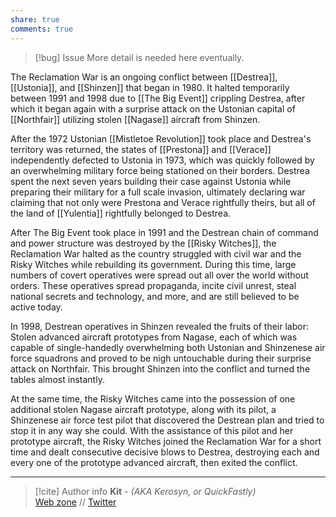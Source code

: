 ```yaml
---
share: true
comments: true
---
```

> [!bug] Issue
> More detail is needed here eventually.

The Reclamation War is an ongoing conflict between [[Destrea]], [[Ustonia]], and [[Shinzen]] that began in 1980. It halted temporarily between 1991 and 1998 due to [[The Big Event]] crippling Destrea, after which it began again with a surprise attack on the Ustonian capital of [[Northfair]] utilizing stolen [[Nagase]] aircraft from Shinzen.

After the 1972 Ustonian [[Mistletoe Revolution]] took place and Destrea's territory was returned, the states of [[Prestona]] and [[Verace]] independently defected to Ustonia in 1973, which was quickly followed by an overwhelming military force being stationed on their borders. Destrea spent the next seven years building their case against Ustonia while preparing their military for a full scale invasion, ultimately declaring war claiming that not only were Prestona and Verace rightfully theirs, but all of the land of [[Yulentia]] rightfully belonged to Destrea.

After The Big Event took place in 1991 and the Destrean chain of command and power structure was destroyed by the [[Risky Witches]], the Reclamation War halted as the country struggled with civil war and the Risky Witches while rebuilding its government. During this time, large numbers of covert operatives were spread out all over the world without orders. These operatives spread propaganda, incite civil unrest, steal national secrets and technology, and more, and are still believed to be active today.

In 1998, Destrean operatives in Shinzen revealed the fruits of their labor: Stolen advanced aircraft prototypes from Nagase, each of which was capable of single-handedly overwhelming both Ustonian and Shinzenese air force squadrons and proved to be nigh untouchable during their surprise attack on Northfair. This brought Shinzen into the conflict and turned the tables almost instantly.

At the same time, the Risky Witches came into the possession of one additional stolen Nagase aircraft prototype, along with its pilot, a Shinzenese air force test pilot that discovered the Destrean plan and tried to stop it in any way she could. With the assistance of this pilot and her prototype aircraft, the Risky Witches joined the Reclamation War for a short time and dealt consecutive decisive blows to Destrea, destroying each and every one of the prototype advanced aircraft, then exited the conflict.

-----
> [!cite] Author info
> **Kit** - *(AKA Kerosyn, or QuickFastly)*\
> [Web zone](https://kitabe.link) // [Twitter](https://twitter.com/Kerosyn_)